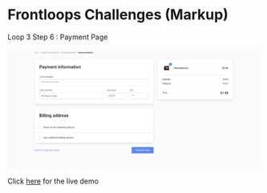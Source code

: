 # Frontloops Challenges (Markup)

Loop 3 Step 6 : Payment Page

![preview image](./design/preview.png "Click below for live demo")

Click [here](https://zathio.github.io/frontloops-challenges/markup-challenges/loop3-step6/) for the live demo